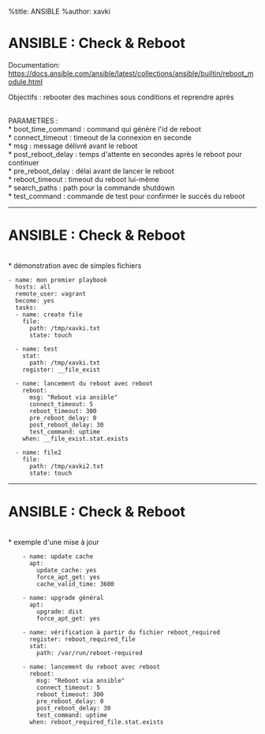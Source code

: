 %title: ANSIBLE
%author: xavki


# ANSIBLE : Check & Reboot


Documentation: https://docs.ansible.com/ansible/latest/collections/ansible/builtin/reboot_module.html

Objectifs : rebooter des machines sous conditions et reprendre après

<br>
PARAMETRES :

<br>
* boot_time_command : command qui génère l'id de reboot

<br>
* connect_timeout : timeout de la connexion en seconde

<br>
* msg : message délivré avant le reboot

<br>
* post_reboot_delay : temps d'attente en secondes après le reboot pour continuer

<br>
* pre_reboot_delay : délai avant de lancer le reboot

<br>
* reboot_timeout : timeout du reboot lui-même

<br>
* search_paths : path pour la commande shutdown

<br>
* test_command  : commande de test pour confirmer le succés du reboot

-----------------------------------------------------------------------------------------------------


# ANSIBLE : Check & Reboot


<br>
* démonstration avec de simples fichiers

```
- name: mon premier playbook
  hosts: all
  remote_user: vagrant
  become: yes
  tasks:
  - name: create file
    file:
      path: /tmp/xavki.txt
      state: touch

  - name: test
    stat:
      path: /tmp/xavki.txt
    register: __file_exist

  - name: lancement du reboot avec reboot
    reboot:
      msg: "Reboot via ansible"
      connect_timeout: 5
      reboot_timeout: 300
      pre_reboot_delay: 0
      post_reboot_delay: 30
      test_command: uptime
    when: __file_exist.stat.exists

  - name: file2
    file:
      path: /tmp/xavki2.txt
      state: touch
```


-----------------------------------------------------------------------------------------------------


# ANSIBLE : Check & Reboot



<br>
* exemple d'une mise à jour


```
    - name: update cache
      apt:
        update_cache: yes
        force_apt_get: yes
        cache_valid_time: 3600

    - name: upgrade général
      apt:
        upgrade: dist
        force_apt_get: yes

    - name: vérification à partir du fichier reboot_required
      register: reboot_required_file
      stat:
        path: /var/run/reboot-required

    - name: lancement du reboot avec reboot
      reboot:
        msg: "Reboot via ansible"
        connect_timeout: 5
        reboot_timeout: 300
        pre_reboot_delay: 0
        post_reboot_delay: 30
        test_command: uptime
      when: reboot_required_file.stat.exists
``` 


